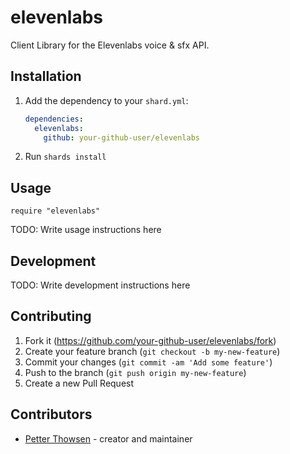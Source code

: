 # elevenlabs

Client Library for the Elevenlabs voice & sfx API.

## Installation

1. Add the dependency to your `shard.yml`:

   ```yaml
   dependencies:
     elevenlabs:
       github: your-github-user/elevenlabs
   ```

2. Run `shards install`

## Usage

```crystal
require "elevenlabs"
```

TODO: Write usage instructions here

## Development

TODO: Write development instructions here

## Contributing

1. Fork it (<https://github.com/your-github-user/elevenlabs/fork>)
2. Create your feature branch (`git checkout -b my-new-feature`)
3. Commit your changes (`git commit -am 'Add some feature'`)
4. Push to the branch (`git push origin my-new-feature`)
5. Create a new Pull Request

## Contributors

- [Petter Thowsen](https://github.com/your-github-user) - creator and maintainer

